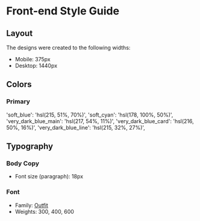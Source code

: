 # Front-end Style Guide

## Layout

The designs were created to the following widths:

- Mobile: 375px
- Desktop: 1440px

## Colors

### Primary

'soft_blue': 'hsl(215, 51%, 70%)',
'soft_cyan': 'hsl(178, 100%, 50%)',
'very_dark_blue_main': 'hsl(217, 54%, 11%)',
'very_dark_blue_card': 'hsl(216, 50%, 16%)',
'very_dark_blue_line': 'hsl(215, 32%, 27%)',

## Typography

### Body Copy

- Font size (paragraph): 18px

### Font

- Family: [Outfit](https://fonts.google.com/specimen/Outfit)
- Weights: 300, 400, 600
